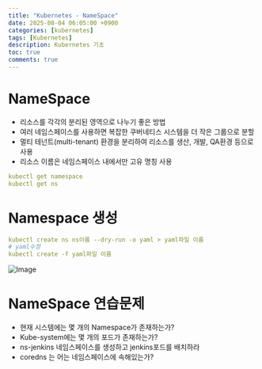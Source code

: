 ```yaml
---
title: "Kubernetes - NameSpace"
date: 2025-08-04 06:05:00 +0900
categories: [kubernetes]
tags: [Kubernetes]
description: Kubernetes 기초
toc: true
comments: true
---
```


# NameSpace

- 리소스를 각각의 분리된 영역으로 나누기 좋은 방법
- 여러 네임스페이스를 사용하면 복잡한 쿠버네티스 시스템을 더 작은 그룹으로 분할
- 멀티 테넌트(multi-tenant) 환경을 분리하여 리소스를 생산, 개발, QA환경 등으로 사용
- 리소스 이름은 네임스페이스 내에서만 고유 명칭 사용
```yaml
kubectl get namespace
kubectl get ns
```

# Namespace 생성

```yaml
kubectl create ns ns이름 --dry-run -o yaml > yaml파일 이름
# yaml수정 
kubectl create -f yaml파일 이름
```

![Image](https://prod-files-secure.s3.us-west-2.amazonaws.com/e6db513d-ec54-40ff-aa74-2487b0bcfe15/7c11461c-1127-4433-ab12-5e84b3fcecaf/Untitled.png?X-Amz-Algorithm=AWS4-HMAC-SHA256&X-Amz-Content-Sha256=UNSIGNED-PAYLOAD&X-Amz-Credential=ASIAZI2LB466ZIF2TMPF%2F20250805%2Fus-west-2%2Fs3%2Faws4_request&X-Amz-Date=20250805T061132Z&X-Amz-Expires=3600&X-Amz-Security-Token=IQoJb3JpZ2luX2VjEB4aCXVzLXdlc3QtMiJIMEYCIQC4f2vWYLDgcUzecJzkNGztq1F1HEimJ6S2rZlKkXublAIhAP1MWFW%2FF5kRkfoqD0ZTCp%2Ftt7z4CYuZ6tvKJRoQvTiBKv8DCFcQABoMNjM3NDIzMTgzODA1IgzidlL%2BzNFyJB8Y3Jkq3AMPHHRbNhJ928r5eIjGLsjerb%2BLO63lTGSjcyVaC%2BGGT5YIXZ6Kdok%2FPwO0nP4IWJv0nuGdY0BGfiCJvTzJ%2BuiN4%2FHDTgoO%2BLhu%2Bnz%2F%2BQEQ4Uu6Ed%2B2CibgZ0IgEfAt7ERsnOzp9Jy202tbDFX%2BaX3qGydq%2BDQnMr78xNBGBn7hbu%2B5oR5oxjMkXA%2FMqSCbYdkar25M0%2FHbCzHPVUg6YF%2BRltXvb4LgLGOCFc5%2FAjnEuR9Q8Rz2zGN%2Bnhk6m0BgphzOZcrdDrO7nL7O2eVLiKhbln1vkBnAm5hduaMSMs7Yns7G%2BWTIrexoRAtHjcneIl9E9BA%2FetdUQSp1qRELZCrabVUEq2pEkzBbY4sINiNwx8i7Ge1Ajb%2Bbh0HpZOm0VxE%2BPWh64VJAJ6obMdyM9QC16wS9J7Ms%2BOzPYdRgy8Izuu2QV7hu7LoNVffi2ed62PWQWjmBqQam%2FtZCW%2BcJD%2FnFb0LAkwt3eg84Hldv9rV01WIwy4NtCAxSAbo5G9Fo5aeFhFPOC854sK0YPtkbxvnfKUvRvu7QCQyWB3jww7M46CfRptWJLIBpCJQBmCT29Rz5gAAeTcbRtT26E2Q5gaBsoKIzQLRoAtEpv%2F3ndTQDJhDI39G9772M%2FWVQSDCWs8bEBjqkAUdRG8oGFfwETeKpDhMxTNWD5iHymsY%2Fw%2FC8yCZAhxre8PGTV6MBLH5b0YK9WFbLVQ8ZUED%2BTmAKp0iTMEFqbDaO4YiygXYUxEdCEjJy%2BqisZQDfiiMlokTfYLBGtJzTQYyTbcYgzFMvj1RMOq%2FglZyBwJalwlZ4hTUri0ofFYRaBMp7bIIkGb2zq1RvL1JijdnaK14xqceZGagz5m6g%2BNyd6tdc&X-Amz-Signature=552d4c4a1241a265af3e330918eca9c1a86886ba8e41162f6864fcdea5bcec59&X-Amz-SignedHeaders=host&x-amz-checksum-mode=ENABLED&x-id=GetObject)

# NameSpace 연습문제

- 현재 시스템에는 몇 개의 Namespace가 존재하는가?
- Kube-system에는 몇 개의 포드가 존재하는가?
- ns-jenkins 네임스페이스를 생성하고 jenkins포드를 배치하라
- coredns 는 어는 네임스페이스에 속해있는가?

